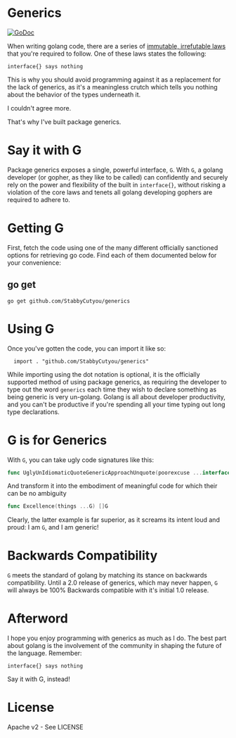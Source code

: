# Generics
[![GoDoc](http://img.shields.io/badge/go-documentation-blue.svg?style=flat-square)](http://godoc.org/github.com/StabbyCutyou/generics)

When writing golang code, there are a series of [immutable, irrefutable laws ](https://go-proverbs.github.io/) that you're required to follow. One of these laws states the following:

`interface{} says nothing`

This is why you should avoid programming against it as a replacement for the lack of generics, as it's a meaningless crutch which tells you nothing about the behavior of the types underneath it.

I couldn't agree more.

That's why I've built package generics.

# Say it with G
Package generics exposes a single, powerful interface, `G`. With `G`, a golang developer (or gopher, as they like to be called) can confidently and securely rely on the power and flexibility of the built in `interface{}`, without risking a violation of the core laws and tenets all golang developing gophers are required to adhere to.

# Getting G

First, fetch the code using one of the many different officially sanctioned options for retrieving go code. Find each of them documented below for your convenience:

## go get

`go get github.com/StabbyCutyou/generics`

# Using G

Once you've gotten the code, you can import it like so:

```golang
  import . "github.com/StabbyCutyou/generics"
```

While importing using the dot notation is optional, it is the officially supported method of using package generics, as requiring the developer to type out the word `generics` each time they wish to declare something as being generic is very un-golang. Golang is all about developer productivity, and you can't be productive if you're spending all your time typing out long type declarations.

# G is for Generics
With `G`, you can take ugly code signatures like this:

```go
func UglyUnIdiomaticQuoteGenericApproachUnquote(poorexcuse ...interface{}) []interface{}
```

And transform it into the embodiment of meaningful code for which their can be no ambiguity

```go
func Excellence(things ...G) []G
```

Clearly, the latter example is far superior, as it screams its intent loud and proud: I am `G`, and I am generic!

# Backwards Compatibility
`G` meets the standard of golang by matching its stance on backwards compatibility. Until a 2.0 release of generics, which may never happen, `G` will always be 100% Backwards compatible with it's initial 1.0 release.

# Afterword
I hope you enjoy programming with generics as much as I do. The best part about golang is the involvement of the community in shaping the future of the language. Remember:

`interface{} says nothing`

Say it with G, instead!

# License
Apache v2 - See LICENSE
